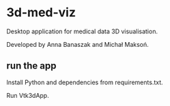 # 3d-med-viz

Desktop application for medical data 3D visualisation.
 
Developed by Anna Banaszak and Michał Maksoń. 


## run the app

Install Python and dependencies from requirements.txt.
 
Run Vtk3dApp.
